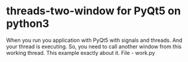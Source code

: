 # threads-two-window for PyQt5 on python3
When you run you application with PyQt5 with signals and threads. And your thread is executing. So, you need to call another window from this working thread. This example exactly about it. File - work.py

